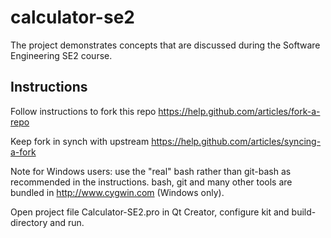 # calculator-se2

The project demonstrates concepts that are discussed during the Software Engineering SE2 course.

## Instructions
Follow instructions to fork this repo https://help.github.com/articles/fork-a-repo

Keep fork in synch with upstream https://help.github.com/articles/syncing-a-fork

Note for Windows users: use the "real" bash rather than git-bash as recommended in the instructions.
bash, git and many other tools are bundled in http://www.cygwin.com (Windows only).

Open project file Calculator-SE2.pro in Qt Creator, configure kit and build-directory and run.
